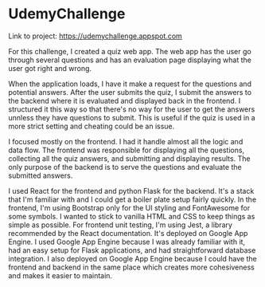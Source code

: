 # UdemyChallenge
Link to project: https://udemychallenge.appspot.com

For this challenge, I created a quiz web app. The web app has the user go through several questions and has an evaluation page displaying what the user got right and wrong. 

When the application loads, I have it make a request for the questions and potential answers. After the user submits the quiz, I submit the answers to the backend where it is evaluated and displayed back in the frontend. I structured it this way so that there's no way for the user to get the answers unnless they have questions to submit. This is useful if the quiz is used in a more strict setting and cheating could be an issue. 

I focused mostly on the frontend. I had it handle almost all the logic and data flow. The frontend was responsible for displaying all the questions, collecting all the quiz answers, and submitting and displaying results. The only purpose of the backend is to serve the questions and evaluate the submitted answers.

I used React for the frontend and python Flask for the backend. It's a stack that I'm familiar with and I could get a boiler plate setup fairly quickly. In the frontend, I'm using Bootstrap only for the UI styling and FontAwesome for some symbols. I wanted to stick to vanilla HTML and CSS to keep things as simple as possible. For frontend unit testing, I'm using Jest, a library recommended by the React documentation. It's deployed on Google App Engine. I used Google App Engine because I was already familiar with it, had an easy setup for Flask applications, and had straightforward database integration. I also deployed on Google App Engine because I could have the frontend and backend in the same place which creates more cohesiveness and makes it easier to maintain.

